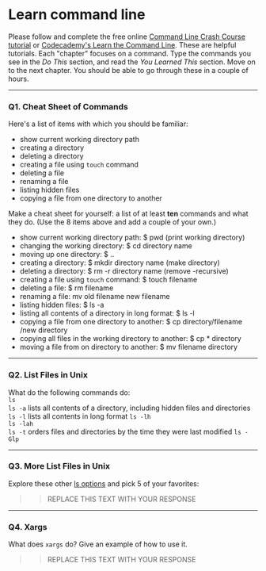 # Learn command line

Please follow and complete the free online [Command Line Crash Course
tutorial](https://web.archive.org/web/20160708171659/http://cli.learncodethehardway.org/book/) or [Codecademy's Learn the Command Line](https://www.codecademy.com/learn/learn-the-command-line). These are helpful tutorials. Each "chapter" focuses on a command. Type the commands you see in the _Do This_ section, and read the _You Learned This_ section. Move on to the next chapter. You should be able to go through these in a couple of hours.

---

### Q1.  Cheat Sheet of Commands  

Here's a list of items with which you should be familiar:  
* show current working directory path
* creating a directory
* deleting a directory
* creating a file using `touch` command
* deleting a file
* renaming a file
* listing hidden files
* copying a file from one directory to another

Make a cheat sheet for yourself: a list of at least **ten** commands and what they do.  (Use the 8 items above and add a couple of your own.)  

* show current working directory path: $ pwd (print working directory)
* changing the working directory: $ cd directory name
* moving up one directory: $ ..
* creating a directory: $ mkdir directory name (make directory)
* deleting a directory: $ rm -r directory name (remove -recursive)
* creating a file using `touch` command: $ touch filename
* deleting a file: $ rm filename
* renaming a file: mv old filename new filename
* listing hidden files: $ ls -a
* listing all contents of a directory in long format: $ ls -l
* copying a file from one directory to another: $ cp directory/filename /new directory
* copying all files in the working directory to another: $ cp * directory
* moving a file from on directory to another: $ mv filename directory

---

### Q2.  List Files in Unix   

What do the following commands do:  
`ls`  
`ls -a`  lists all contents of a directory, including hidden files and directories
`ls -l`  lists all contents in long format
`ls -lh`  
`ls -lah`  
`ls -t`  orders files and directories by the time they were last modified
`ls -Glp`  

---

### Q3.  More List Files in Unix  

Explore these other [ls options](http://www.techonthenet.com/unix/basic/ls.php) and pick 5 of your favorites:

> > REPLACE THIS TEXT WITH YOUR RESPONSE

---

### Q4.  Xargs   

What does `xargs` do? Give an example of how to use it.

> > REPLACE THIS TEXT WITH YOUR RESPONSE

 

